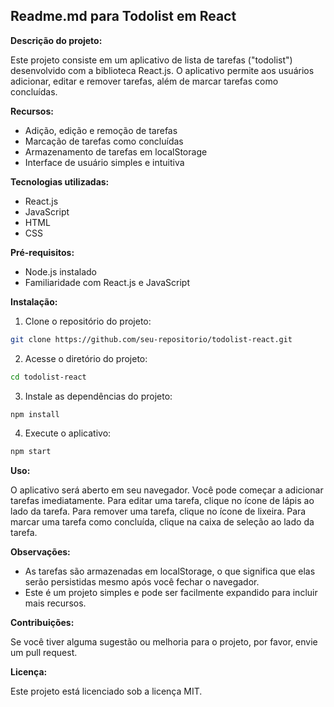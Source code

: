 ## Readme.md para Todolist em React

**Descrição do projeto:**

Este projeto consiste em um aplicativo de lista de tarefas ("todolist") desenvolvido com a biblioteca React.js. O aplicativo permite aos usuários adicionar, editar e remover tarefas, além de marcar tarefas como concluídas.

**Recursos:**

* Adição, edição e remoção de tarefas
* Marcação de tarefas como concluídas
* Armazenamento de tarefas em localStorage
* Interface de usuário simples e intuitiva

**Tecnologias utilizadas:**

* React.js
* JavaScript
* HTML
* CSS

**Pré-requisitos:**

* Node.js instalado
* Familiaridade com React.js e JavaScript

**Instalação:**

1. Clone o repositório do projeto:

```bash
git clone https://github.com/seu-repositorio/todolist-react.git
```

2. Acesse o diretório do projeto:

```bash
cd todolist-react
```

3. Instale as dependências do projeto:

```bash
npm install
```

4. Execute o aplicativo:

```bash
npm start
```

**Uso:**

O aplicativo será aberto em seu navegador. Você pode começar a adicionar tarefas imediatamente. Para editar uma tarefa, clique no ícone de lápis ao lado da tarefa. Para remover uma tarefa, clique no ícone de lixeira. Para marcar uma tarefa como concluída, clique na caixa de seleção ao lado da tarefa.

**Observações:**

* As tarefas são armazenadas em localStorage, o que significa que elas serão persistidas mesmo após você fechar o navegador.
* Este é um projeto simples e pode ser facilmente expandido para incluir mais recursos.

**Contribuições:**

Se você tiver alguma sugestão ou melhoria para o projeto, por favor, envie um pull request.

**Licença:**

Este projeto está licenciado sob a licença MIT.
